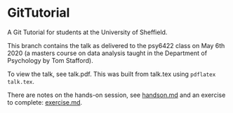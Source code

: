 # GitTutorial
A Git Tutorial for students at the University of Sheffield.

This branch contains the talk as delivered to the psy6422 class on May
6th 2020 (a masters course on data analysis taught in the Department
of Psychology by Tom Stafford).

To view the talk, see talk.pdf. This was built from talk.tex using
`pdflatex talk.tex`.

There are notes on the hands-on session, see
[handson.md](https://github.com/ABRG-Models/GitTutorial/blob/master/handson.md)
and an exercise to complete:
[exercise.md](https://github.com/ABRG-Models/GitTutorial/blob/master/exercise.md).